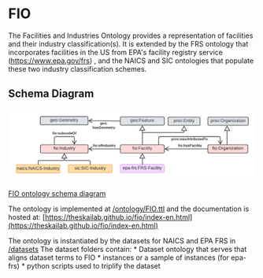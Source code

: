 # FIO

The Facilities and Industries Ontology provides a representation of facilities and their industry classification(s). It is extended by the FRS ontology that incorporates facilities in the US from EPA's facility registry service (<https://www.epa.gov/frs>) , and the NAICS and SIC ontologies that populate these two industry classification schemes.

## Schema Diagram

![FIO schema diagram](./ontology/FIO.png)

[FIO ontology schema diagram](https://lucid.app/lucidchart/0b649dc4-e466-4d29-ae34-5c0f113f5a46/edit?viewport_loc=-1453%2C-27%2C2951%2C1455%2Cq4u-GszAWYkJ&invitationId=inv_0e3483a0-96fc-4faf-8c17-1a5bf73fd23b)

 The ontology is implemented at [/ontology/FIO.ttl](/ontology/FIO.ttl) and the documentation is hosted at: [https://theskailab.github.io/fio/index-en.html](https://theskailab.github.io/fio/index-en.html)
 
 The ontology is instantiated by the datasets for NAICS and EPA FRS in [/datasets](/datasets)
 The dataset folders contain:
     * Dataset ontology that serves that aligns dataset terms to FIO
     * instances or a sample of instances (for epa-frs) 
     * python scripts used to triplify the dataset
